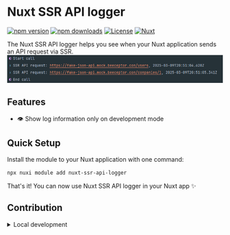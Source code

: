 # Nuxt SSR API logger

[![npm version][npm-version-src]][npm-version-href]
[![npm downloads][npm-downloads-src]][npm-downloads-href]
[![License][license-src]][license-href]
[![Nuxt][nuxt-src]][nuxt-href]

The Nuxt SSR API logger helps you see when your Nuxt application sends an API request via SSR.
![](./assets/screenshot-1.png)

## Features
- 👁️ Show log information only on development mode


## Quick Setup

Install the module to your Nuxt application with one command:

```bash
npx nuxi module add nuxt-ssr-api-logger
```

That's it! You can now use Nuxt SSR API logger in your Nuxt app ✨


## Contribution

<details>
  <summary>Local development</summary>
  
  ```bash
  # Install dependencies
  npm install
  
  # Generate type stubs
  npm run dev:prepare
  
  # Develop with the playground
  npm run dev
  
  # Build the playground
  npm run dev:build
  
  # Run ESLint
  npm run lint
  
  # Run Vitest
  npm run test
  npm run test:watch
  
  # Release new version
  npm run release
  ```

</details>


<!-- Badges -->
[npm-version-src]: https://img.shields.io/npm/v/nuxt-ssr-api-logger/latest.svg?style=flat&colorA=020420&colorB=00DC82
[npm-version-href]: https://npmjs.com/package/nuxt-ssr-api-logger

[npm-downloads-src]: https://img.shields.io/npm/dm/nuxt-ssr-api-logger.svg?style=flat&colorA=020420&colorB=00DC82
[npm-downloads-href]: https://npm.chart.dev/nuxt-ssr-api-logger

[license-src]: https://img.shields.io/npm/l/nuxt-ssr-api-logger.svg?style=flat&colorA=020420&colorB=00DC82
[license-href]: https://npmjs.com/package/nuxt-ssr-api-logger

[nuxt-src]: https://img.shields.io/badge/Nuxt-020420?logo=nuxt.js
[nuxt-href]: https://nuxt.com
